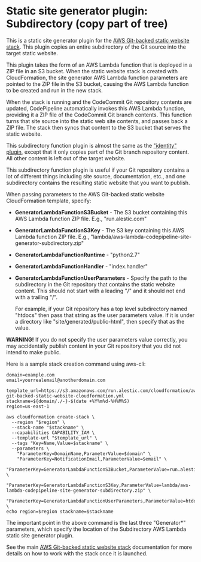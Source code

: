 
# Static site generator plugin: Subdirectory (copy part of tree)

This is a static site generator plugin for the [AWS Git-backed static
website stack][stack]. This plugin copies an entire subdirectory of
the Git source into the target static website.

This plugin takes the form of an AWS Lambda function that is deployed
in a ZIP file in an S3 bucket. When the static website stack is
created with CloudFormation, the site generator AWS Lambda function
parameters are pointed to the ZIP file in the S3 bucket, causing the
AWS Lambda function to be created and run in the new stack.

When the stack is running and the CodeCommit Git repository contents
are updated, CodePipeline automatically invokes this AWS Lambda
function, providing it a ZIP file of the CodeCommit Git branch
contents. This function turns that site source into the static web
site contents, and passes back a ZIP file. The stack then syncs that
content to the S3 bucket that serves the static website.

This subdirectory function plugin is almost the same as the
["identity" plugin][identity], except that it only copies part of the
Git branch repository content. All other content is left out of the
target website.

This subdirectory function plugin is useful if your Git repository
contains a lot of different things including site source,
documentation, etc., and one subdirectory contains the resulting
static website that you want to publish.

When passing parameters to the AWS Git-backed static website
CloudFormation template, specify:

- **GeneratorLambdaFunctionS3Bucket** - The S3 bucket containing this
  AWS Lambda function ZIP file. E.g., "run.alestic.com"

- **GeneratorLambdaFunctionS3Key** - The S3 key containing this AWS
  Lambda function ZIP file.  E.g.,
  "lambda/aws-lambda-codepipeline-site-generator-subdirectory.zip"

- **GeneratorLambdaFunctionRuntime** - "python2.7"

- **GeneratorLambdaFunctionHandler** - "index.handler"

- **GeneratorLambdaFunctionUserParameters** - Specify the path to the
  subdirectory in the Git repository that contains the static website
  content. This should not start with a leading "/" and it should not
  end with a trailing "/".

  For example, if your Git repository has a top level subdirectory
  named "htdocs" then pass that string as the user parameters
  value. If it is under a directory like "site/generated/public-html",
  then specify that as the value.

**WARNING!** If you do not specify the user parameters value
correctly, you may accidentally publish content in your Git repository
that you did not intend to make public.

Here is a sample stack creation command using aws-cli:

    domain=example.com
    email=yourrealemail@anotherdomain.com

    template_url=https://s3.amazonaws.com/run.alestic.com/cloudformation/aws-git-backed-static-website-cloudformation.yml
    stackname=${domain/./-}-$(date +%Y%m%d-%H%M%S)
    region=us-east-1

    aws cloudformation create-stack \
      --region "$region" \
      --stack-name "$stackname" \
      --capabilities CAPABILITY_IAM \
      --template-url "$template_url" \
      --tags "Key=Name,Value=$stackname" \
      --parameters \
        "ParameterKey=DomainName,ParameterValue=$domain" \
        "ParameterKey=NotificationEmail,ParameterValue=$email" \
        "ParameterKey=GeneratorLambdaFunctionS3Bucket,ParameterValue=run.alestic.com" \
        "ParameterKey=GeneratorLambdaFunctionS3Key,ParameterValue=lambda/aws-lambda-codepipeline-site-generator-subdirectory.zip" \
        "ParameterKey=GeneratorLambdaFunctionUserParameters,ParameterValue=htdocs" \
    echo region=$region stackname=$stackname

The important point in the above command is the last three
"Generator*" parameters, which specify the location of the
Subdirectory AWS Lambda static site generator plugin.

See the main [AWS Git-backed static website stack][stack]
documentation for more details on how to work with the stack once it
is launched.

[stack]: https://github.com/alestic/aws-git-backed-static-website
[identity]: https://github.com/alestic/aws-lambda-codepipeline-site-generator-identity
